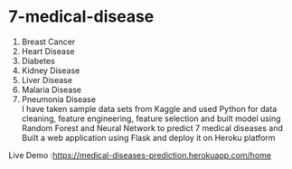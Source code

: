 # 7-medical-disease
1. Breast Cancer
2. Heart Disease
3. Diabetes
4. Kidney Disease
5. Liver Disease
6. Malaria Disease
7. Pneumonia Disease<br>
I have taken sample data sets from Kaggle and used Python for data cleaning, feature engineering, feature selection and built model using Random Forest and Neural Network to predict 7 medical diseases and Built a web application using Flask and deploy it on Heroku platform 

Live Demo :https://medical-diseases-prediction.herokuapp.com/home
